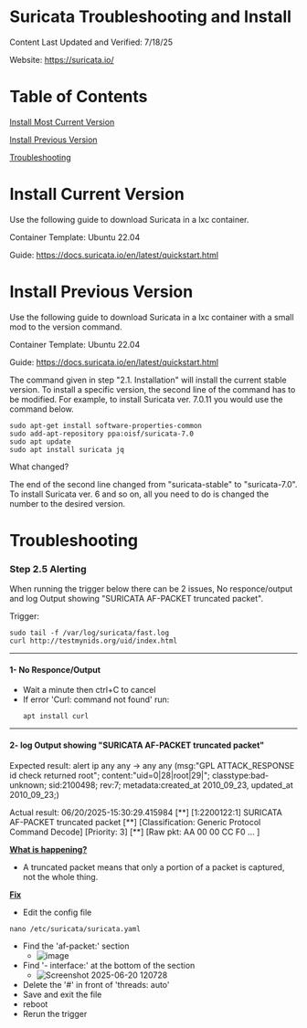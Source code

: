 # Suricata Troubleshooting and Install
Content Last Updated and Verified: 7/18/25

Website: https://suricata.io/

# Table of Contents
[Install Most Current Version](#Install_Current_Version)

[Install Previous Version](#Install_Previous_Version)

[Troubleshooting](#Troubleshooting)

# Install Current Version
Use the following guide to download Suricata in a lxc container.

Container Template: Ubuntu 22.04

Guide: https://docs.suricata.io/en/latest/quickstart.html

# Install Previous Version 
Use the following guide to download Suricata in a lxc container with a small mod to the version command.

Container Template: Ubuntu 22.04

Guide: https://docs.suricata.io/en/latest/quickstart.html

The command given in step "2.1. Installation" will install the current stable version. To install a specific version, the second line of the command has to be modified. For example, to install Suricata ver. 7.0.11 you would use the command below. 

```
sudo apt-get install software-properties-common
sudo add-apt-repository ppa:oisf/suricata-7.0
sudo apt update
sudo apt install suricata jq
```

What changed?

The end of the second line changed from "suricata-stable" to "suricata-7.0". To install Suricata ver. 6 and so on, all you need to do is changed the number to the desired version.


# Troubleshooting

### Step 2.5 Alerting
When running the trigger below there can be 2 issues, No responce/output and log Output showing "SURICATA AF-PACKET truncated packet".


Trigger:

```
sudo tail -f /var/log/suricata/fast.log
curl http://testmynids.org/uid/index.html
```

---

#### 1- No Responce/Output
- Wait a minute then ctrl+C to cancel
- If error 'Curl: command not found' run:
    ```
    apt install curl
    ```

---

#### 2- log Output showing "SURICATA AF-PACKET truncated packet"
Expected result: alert ip any any -> any any (msg:"GPL ATTACK_RESPONSE id check returned root"; content:"uid=0|28|root|29|"; classtype:bad-unknown; sid:2100498; rev:7; metadata:created_at 2010_09_23, updated_at 2010_09_23;)

Actual result: 06/20/2025-15:30:29.415984  [\*\*] [1:2200122:1] SURICATA AF-PACKET truncated packet [\*\*] [Classification: Generic Protocol Command Decode] [Priority: 3] [\*\*] [Raw pkt: AA 00 00 CC F0 ... ]

<ins>**What is happening?**</ins>
  - A truncated packet means that only a portion of a packet is captured, not the whole thing.

<ins>**Fix**</ins>
  - Edit the config file
  ```
  nano /etc/suricata/suricata.yaml
  ```
  - Find the 'af-packet:' section
    - ![image](https://github.com/user-attachments/assets/563b7481-a2d3-4532-8780-72cd64b7f4ab)
  - Find '- interface:' at the bottom of the section
    - ![Screenshot 2025-06-20 120728](https://github.com/user-attachments/assets/70f154a1-8577-4bae-b8ad-614eec42f12f)
  - Delete the '#' in front of 'threads: auto'
  - Save and exit the file
  - reboot
  - Rerun the trigger
